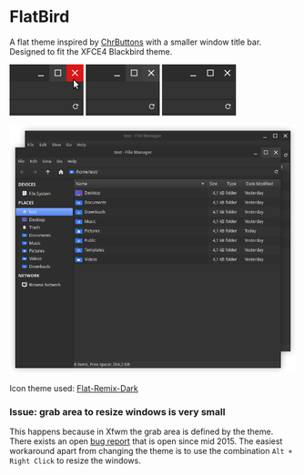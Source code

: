 # FlatBird

A flat theme inspired by [ChrButtons](https://github.com/paullinuxthemer/ChrButtons) with a smaller window title bar. Designed to fit the XFCE4 Blackbird theme.

![mouse](mouse.png) ![active](active.png) ![inactive](inactive.png)

![ex](windows.png)

Icon theme used: [Flat-Remix-Dark](https://github.com/daniruiz/flat-remix)

### Issue: grab area to resize windows is very small

This happens because in Xfwm the grab area is defined by the theme. There exists an open [bug report](https://bugzilla.xfce.org/show_bug.cgi?id=11808) that is open since mid 2015. The easiest workaround apart from changing the theme is to use the combination `Alt + Right Click` to resize the windows.
